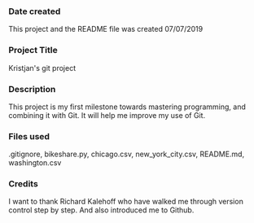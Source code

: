 ### Date created
This project and the README file was created 07/07/2019

### Project Title
Kristjan's git project

### Description
This project is my first milestone towards mastering programming, and combining it with Git. It will help me improve my use of Git.

### Files used
.gitignore, bikeshare.py, chicago.csv, new_york_city.csv, README.md, washington.csv

### Credits
I want to thank Richard Kalehoff who have walked me through version control step by step. And also introduced me to Github.
